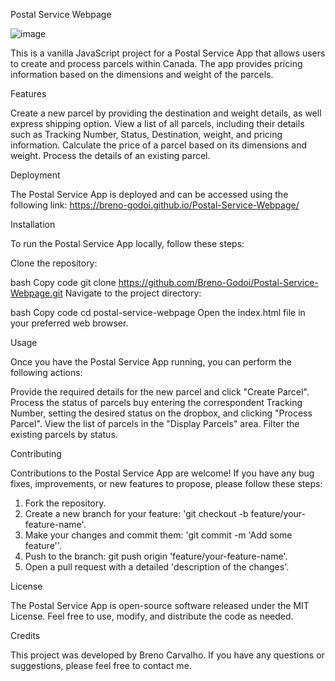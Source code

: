 Postal Service Webpage

![image](https://github.com/Breno-Godoi/Postal-Service-Webpage/assets/103461863/dcc45025-29be-4f37-98cb-bd94e04eacd6)


This is a vanilla JavaScript project for a Postal Service App that allows users to create and process parcels within Canada. The app provides pricing information based on the dimensions and weight of the parcels.

Features

Create a new parcel by providing the destination and weight details, as well express shipping option.
View a list of all parcels, including their details such as Tracking Number, Status, Destination, weight, and pricing information.
Calculate the price of a parcel based on its dimensions and weight.
Process the details of an existing parcel.

Deployment

The Postal Service App is deployed and can be accessed using the following link: https://breno-godoi.github.io/Postal-Service-Webpage/

Installation

To run the Postal Service App locally, follow these steps:

Clone the repository:

bash
Copy code
git clone https://github.com/Breno-Godoi/Postal-Service-Webpage.git
Navigate to the project directory:

bash
Copy code
cd postal-service-webpage
Open the index.html file in your preferred web browser.

Usage

Once you have the Postal Service App running, you can perform the following actions:

Provide the required details for the new parcel and click "Create Parcel".
Process the status of parcels buy entering the correspondent Tracking Number, setting the desired status on the dropbox, and clicking "Process Parcel".
View the list of parcels in the "Display Parcels" area. Filter the existing parcels by status.

Contributing

Contributions to the Postal Service App are welcome! If you have any bug fixes, improvements, or new features to propose, please follow these steps:

1. Fork the repository.
2. Create a new branch for your feature: 'git checkout -b feature/your-feature-name'.
3. Make your changes and commit them: 'git commit -m 'Add some feature''.
4. Push to the branch: git push origin 'feature/your-feature-name'.
5. Open a pull request with a detailed 'description of the changes'.

License

The Postal Service App is open-source software released under the MIT License. Feel free to use, modify, and distribute the code as needed.

Credits

This project was developed by Breno Carvalho. If you have any questions or suggestions, please feel free to contact me.
